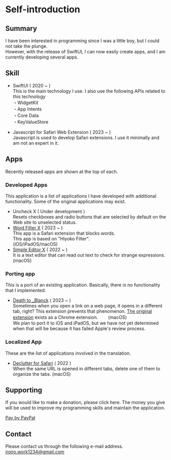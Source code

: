 #  Self-introduction

## Summary
I have been interested in programming since I was a little boy, but I could not take the plunge.  
However, with the release of SwiftUI, I can now easily create apps, and I am currently developing several apps.

## Skill
- SwiftUI ( 2020 ~ )  
  This is the main technology I use. I also use the following APIs related to this technology  
・WidgetKit  
・App Intents  
・Core Data  
・KeyValueStore  

- Javascript for Safari Web Extension ( 2023 ~ )  
Javascript is used to develop Safari extensions. I use it minimally and am not an expert in it.

## Apps
Recently released apps are shown at the top of each.

### Developed Apps
This application is a list of applications I have developed with additional functionality. Some of the original applications may exist.  
- Uncheck X ( Under development )  
Resets checkboxes and radio buttons that are selected by default on the Web site to unselected status.
- [Word Filter X](https://apps.apple.com/us/app/word-filter-x/id1668831130) ( 2023 ~ )  
  This app is a Safari extension that blocks words.  
  This app is based on "Hiyoko Filter".  
  (iOS/iPadOS/macOS)
- [Simple Editor X](https://apps.apple.com/us/app/simple-editor-x/id1612026794) ( 2022 ~ )  
  It is a text editor that can read out text to check for strange expressions.  
  (macOS)

### Porting app
This is a port of an existing application. Basically, there is no functionality that I implemented.
- [Death to _Blanck](https://apps.apple.com/us/app/id1672080999) ( 2023 ~ )  
Sometimes when you open a link on a web page, it opens in a different tab, right? This extension prevents that phenomenon.
[The original extension](https://chrome.google.com/webstore/detail/death-to-blank/gneobebnilffgkejpfhlgkmpkipgbcno?gl=JP&hl=ja) exists as a Chrome extension.　　
(macOS)  
We plan to port it to iOS and iPadOS, but we have not yet determined when that will be because it has failed Apple's review process.
  

### Localized App
These are the list of applications involved in the translation.
- [Declutter for Safari](https://apps.apple.com/jp/app/id1574021257) ( 2022 )  
  When the same URL is opened in different tabs, delete one of them to organize the tabs.
  (macOS)

<!--
## Ask me about
-->
## Supporting
If you would like to make a donation, please click here. The money you give will be used to improve my programming skills and maintain the application.  

[Pay by PayPal](https://paypal.me/iroiroWork?country.x=JP&locale.x=ja_JP)

## Contact
Please contact us through the following e-mail address.  
[iroiro.work1234@gmail.com](mailto:iroiro.work1234@gmail.com)


<!--
- 🔭 I’m currently working on ...
- 🌱 I’m currently learning ...
- 👯 I’m looking to collaborate on ...
- 🤔 I’m looking for help with ...
- 😄 Pronouns: ...
- ⚡ Fun fact: ...
-->
